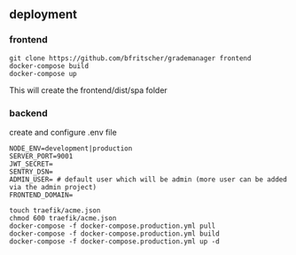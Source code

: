 
## deployment

### frontend
```
git clone https://github.com/bfritscher/grademanager frontend
docker-compose build
docker-compose up
```
This will create the frontend/dist/spa folder

### backend
create and configure .env file
```
NODE_ENV=development|production
SERVER_PORT=9001
JWT_SECRET=
SENTRY_DSN=
ADMIN_USER= # default user which will be admin (more user can be added via the admin project)
FRONTEND_DOMAIN=
```

```
touch traefik/acme.json
chmod 600 traefik/acme.json
docker-compose -f docker-compose.production.yml pull
docker-compose -f docker-compose.production.yml build
docker-compose -f docker-compose.production.yml up -d
```

